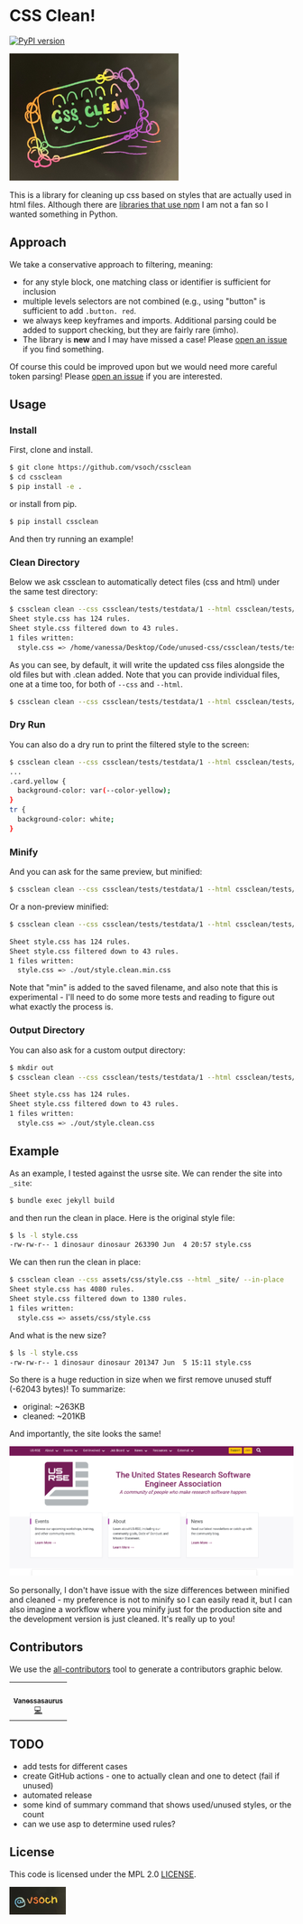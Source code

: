 # CSS Clean!

[![PyPI version](https://badge.fury.io/py/cssclean.svg)](https://badge.fury.io/py/cssclean)

<img src="./docs/img/logo.jpg" width="300px">

This is a library for cleaning up css based on styles that are actually used in html files.
Although there are [libraries that use npm](https://www.keycdn.com/blog/remove-unused-css)
I am not a fan so I wanted something in Python.

## Approach

We take a conservative approach to filtering, meaning:

 - for any style block, one matching class or identifier is sufficient for inclusion
 - multiple levels selectors are not combined (e.g., using "button" is sufficient to add `.button. red`.
 - we always keep keyframes and imports. Additional parsing could be added to support checking, but they are fairly rare (imho).
 - The library is **new** and I may have missed a case! Please [open an issue](https://github.com/vsoch/cssclean/issues) if you find something.

Of course this could be improved upon but we would need more careful token parsing!
Please [open an issue](https://github.com/vsoch/cssclean/issues) if you are interested. 

## Usage

### Install

First, clone and install.

```bash
$ git clone https://github.com/vsoch/cssclean
$ cd cssclean
$ pip install -e .
```

or install from pip.

```bash
$ pip install cssclean
```

And then try running an example! 

### Clean Directory

Below we ask cssclean to automatically detect files (css and html) under the same test directory:

```bash
$ cssclean clean --css cssclean/tests/testdata/1 --html cssclean/tests/testdata/1
Sheet style.css has 124 rules.
Sheet style.css filtered down to 43 rules.
1 files written:
  style.css => /home/vanessa/Desktop/Code/unused-css/cssclean/tests/testdata/1/style.clean.css
```

As you can see, by default, it will write the updated css files alongside the old files but with .clean added.
Note that you can provide individual files, one at a time too, for both of ``--css``
and ``--html``.

```bash
$ cssclean clean --css cssclean/tests/testdata/1 --html cssclean/tests/testdata/1/home.html --html cssclean/tests/testdata/1/table.html
```

### Dry Run

You can also do a dry run to print the filtered style to the screen:

```bash
$ cssclean clean --css cssclean/tests/testdata/1 --html cssclean/tests/testdata/1 --dry-run
...
.card.yellow {
  background-color: var(--color-yellow);
}
tr {
  background-color: white;
}
```

### Minify

And you can ask for the same preview, but minified:

```bash
$ cssclean clean --css cssclean/tests/testdata/1 --html cssclean/tests/testdata/1 --dry-run --minify
```

Or a non-preview minified:

```bash
$ cssclean clean --css cssclean/tests/testdata/1 --html cssclean/tests/testdata/1 --outdir ./out --minify
```
```bash
Sheet style.css has 124 rules.
Sheet style.css filtered down to 43 rules.
1 files written:
  style.css => ./out/style.clean.min.css
```

Note that "min" is added to the saved filename, and also note that this is experimental - I'll need to do
some more tests and reading to figure out what exactly the process is.

### Output Directory

You can also ask for a custom output directory:

```bash
$ mkdir out
$ cssclean clean --css cssclean/tests/testdata/1 --html cssclean/tests/testdata/1 --outdir ./out
```
```bash
Sheet style.css has 124 rules.
Sheet style.css filtered down to 43 rules.
1 files written:
  style.css => ./out/style.clean.css
```

## Example

As an example, I tested against the usrse site. We can render the site into ``_site``:

```bash
$ bundle exec jekyll build
```

and then run the clean in place. Here is the original style file:

```bash
$ ls -l style.css 
-rw-rw-r-- 1 dinosaur dinosaur 263390 Jun  4 20:57 style.css
```
We can then run the clean in place:

```bash
$ cssclean clean --css assets/css/style.css --html _site/ --in-place
Sheet style.css has 4080 rules.
Sheet style.css filtered down to 1380 rules.
1 files written:
  style.css => assets/css/style.css
```

And what is the new size?

```bash
$ ls -l style.css 
-rw-rw-r-- 1 dinosaur dinosaur 201347 Jun  5 15:11 style.css
```

So there is a huge reduction in size when we first remove unused stuff (-62043 bytes)!
To summarize:

 - original: ~263KB
 - cleaned: ~201KB

And importantly, the site looks the same!

![docs/img/usrse-site.png](docs/img/usrse-site.png)

So personally, I don't have issue with the size differences between minified and cleaned - my preference is not to
minify so I can easily read it, but I can also imagine a workflow where you minify just for the production
site and the development version is just cleaned. It's really up to you!

## Contributors

We use the [all-contributors](https://github.com/all-contributors/all-contributors) 
tool to generate a contributors graphic below.

<!-- ALL-CONTRIBUTORS-LIST:START - Do not remove or modify this section -->
<!-- prettier-ignore-start -->
<!-- markdownlint-disable -->
<table>
  <tr>
    <td align="center"><a href="https://vsoch.github.io"><img src="https://avatars.githubusercontent.com/u/814322?v=4?s=100" width="100px;" alt=""/><br /><sub><b>Vanessasaurus</b></sub></a><br /><a href="https://github.com/vsoch/cssclean/commits?author=vsoch" title="Code">💻</a></td>
  </tr>
</table>

<!-- markdownlint-restore -->
<!-- prettier-ignore-end -->

<!-- ALL-CONTRIBUTORS-LIST:END -->

## TODO

 - add tests for different cases
 - create GitHub actions - one to actually clean and one to detect (fail if unused)
 - automated release
 - some kind of summary command that shows used/unused styles, or the count
 - can we use asp to determine used rules?
 
## License

This code is licensed under the MPL 2.0 [LICENSE](LICENSE).

<img src="./docs/img/vsoch.jpg" width="100px">
